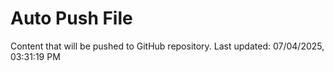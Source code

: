 # Auto Push File

Content that will be pushed to GitHub repository.
Last updated: 07/04/2025, 03:31:19 PM